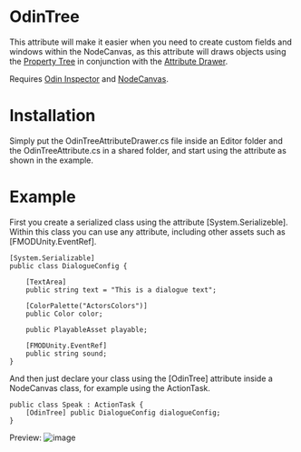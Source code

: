 # OdinTree

This attribute will make it easier when you need to create custom fields and windows within the NodeCanvas, as this attribute will draws objects using the [Property Tree](https://odininspector.com/tutorials/how-to-create-custom-drawers-using-odin/how-to-use-the-propertytree) in conjunction with the [Attribute Drawer](https://nodecanvas.paradoxnotion.com/documentation/?section=creating-custom-object-drawers).

Requires [Odin Inspector](https://odininspector.com/) and [NodeCanvas](https://nodecanvas.paradoxnotion.com/).

# Installation
Simply put the OdinTreeAttributeDrawer.cs file inside an Editor folder and the OdinTreeAttribute.cs in a shared folder, and start using the attribute as shown in the example.

# Example
 
First you create a serialized class using the attribute [System.Serializeble]. Within this class you can use any attribute, including other assets such as [FMODUnity.EventRef].

```
[System.Serializable]
public class DialogueConfig {

    [TextArea]
    public string text = "This is a dialogue text";

    [ColorPalette("ActorsColors")]
    public Color color;

    public PlayableAsset playable;
    
    [FMODUnity.EventRef]
    public string sound;
}
```
And then just declare your class using the [OdinTree] attribute inside a NodeCanvas class, for example using the ActionTask.

```
public class Speak : ActionTask {
    [OdinTree] public DialogueConfig dialogueConfig;
}
```

Preview:
![image](https://user-images.githubusercontent.com/64444068/136711700-e0d11d84-f9fb-45ff-99a2-4b8106eda5f9.png)

